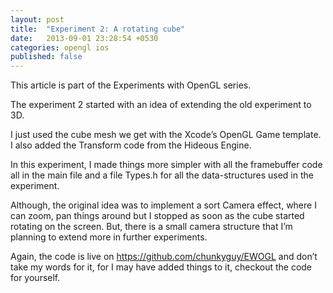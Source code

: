 ```yaml
---
layout: post
title:  "Experiment 2: A rotating cube"
date:   2013-09-01 23:28:54 +0530
categories: opengl ios
published: false
---
```


This article is part of the Experiments with OpenGL series.

The experiment 2 started with an idea of extending the old experiment to 3D.

I just used the cube mesh we get with the Xcode’s OpenGL Game template. I also added the Transform code from the Hideous Engine.

In this experiment, I made things more simpler with all the framebuffer code all in the main file and a file Types.h for all the data-structures used in the experiment.

Although, the original idea was to implement a sort Camera effect, where I can zoom, pan things around but I stopped as soon as the cube started rotating on the screen. But, there is a small camera structure that I’m planning to extend more in further experiments.

Again, the code is live on https://github.com/chunkyguy/EWOGL and don’t take my words for it, for I may have added things to it, checkout the code for yourself.
